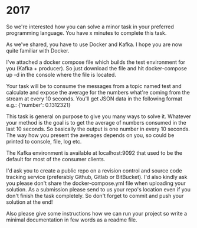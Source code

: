 # 2017

So we're interested how you can solve a minor task in your preferred programming language.
You have x minutes to complete this task.

As we've shared, you have to use Docker and Kafka. I hope you are now quite familiar with Docker.

I've attached a docker compose file which builds the test environment for you (Kafka + producer). So just download the file and hit docker-compose up -d in the console where the file is located.


Your task will be to consume the messages from a topic named test and calculate and expose the average for the numbers what're coming from the stream at every 10 seconds. You'll get JSON data in the following format e.g.: {'number': 0.1312321}

This task is general on purpose to give you many ways to solve it. Whatever your method is the goal is to get the average of numbers consumed in the last 10 seconds. So basically the output is one number in every 10 seconds. The way how you present the averages depends on you, so could be printed to console, file, log etc.

The Kafka environment is available at localhost:9092 that used to be the default for most of the consumer clients.

I'd ask you to create a public repo on a revision control and source code tracking service (preferably Github, Gitlab or BitBucket). I'd also kindly ask you please don't share the docker-compose.yml file when uploading your solution. As a submission please send to us your repo's location even if you don't finish the task completely. So don't forget to commit and push your solution at the end!

Also please give some instructions how we can run your project so write a minimal documentation in few words as a readme file.
